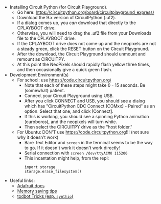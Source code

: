 * Installing Circuit Python (for Circuit Playground).
  * Go here: https://circuitpython.org/board/circuitplayground_express/
  * Download the 9.x version of CircuitPython (.uf2).
  * If a dialog comes up, you *can* download that directly to the CPLAYBOOT drive.
  * Otherwise, you will need to drag the .uf2 file from your Downloads file to the CPLAYBOOT drive.
  * If the CPLAYBOOT drive does not come up and the neopixels are not a steady green, 
    click the RESET button on the Circuit Playground.
  * After the download, the Circuit Playground should unmount and remount as CIRCUITPY.
  * At this point the NeoPixels should rapidly flash yellow three times, and then 
    occasionally give a quick green flash.
* Development Environment(s)
  * For school: use https://code.circuitpython.org/
    * Note that each of these steps might take 0 - 15 seconds.  Be (somewhat) patient.
    * Connect your Circuit Playground using USB.
    * After you click CONNECT and USB, you should see a dialog which has 
      "CircuitPython CDC Connect (COMxx) - Paired"
      as an option.  Select that one, and click [Connect].
    * If this is working, you should see a spinning Python animation (ouroboros),
      and the neopixels will turn white.
    * Then select the CIRCUITPY drive as the "host folder."
  * For Ubuntu: DON'T use https://code.circuitpython.org!!! (not sure why it doesn't work)
    * Bare Text Editor and `screen` in the terminal seems to be the way to go.  If it doesn't work it doesn't work directly!
    * Serial connection with `screen /dev/ttyACM0 115200`
    * This incantation might help, from the repl:
        ```
        import storage
        storage.erase_filesystem()
        ```
* Useful links:
  * [Adafruit docs](https://docs.circuitpython.org/en/latest/README.html)
  * [Memory saving tips](https://learn.adafruit.com/Memory-saving-tips-for-CircuitPython/overview)
  * [todbot Tricks (esp. `synthio`)](https://github.com/todbot/circuitpython-tricks)
